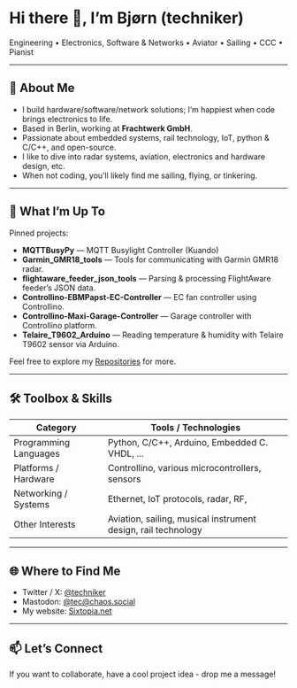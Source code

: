 # Hi there 👋, I’m Bjørn (techniker)

 Engineering • Electronics, Software & Networks • Aviator • Sailing • CCC • Pianist

---

## 🔧 About Me

- I build hardware/software/network solutions; I’m happiest when code brings electronics to life.  
- Based in Berlin, working at **Frachtwerk GmbH**.  
- Passionate about embedded systems, rail technology, IoT, python & C/C++, and open-source.  
- I like to dive into radar systems, aviation, electronics and hardware design, etc.  
- When not coding, you’ll likely find me sailing, flying, or tinkering.

---

## 🚀 What I’m Up To

Pinned projects:

- **MQTTBusyPy** — MQTT Busylight Controller (Kuando)
- **Garmin_GMR18_tools** — Tools for communicating with Garmin GMR18 radar.  
- **flightaware_feeder_json_tools** — Parsing & processing FlightAware feeder’s JSON data.  
- **Controllino-EBMPapst-EC-Controller** — EC fan controller using Controllino.  
- **Controllino-Maxi-Garage-Controller** — Garage controller with Controllino platform.  
- **Telaire_T9602_Arduino** — Reading temperature & humidity with Telaire T9602 sensor via Arduino.

Feel free to explore my [Repositories](https://github.com/techniker?tab=repositories) for more.

---

## 🛠️ Toolbox & Skills

| Category                | Tools / Technologies                          |
|-------------------------|------------------------------------------------|
| Programming Languages    | Python, C/C++, Arduino, Embedded C. VHDL, ...          |
| Platforms / Hardware     | Controllino, various microcontrollers, sensors |
| Networking / Systems     | Ethernet, IoT protocols, radar, RF,          |
| Other Interests          | Aviation, sailing, musical instrument design, rail technology  |

---

## 🌐 Where to Find Me

- Twitter / X: [@techniker](https://twitter.com/techniker)  
- Mastodon: [@tec@chaos.social](https://chaos.social/@tec)  
- My website: [Sixtopia.net](https://Sixtopia.net)

---

## 📫 Let’s Connect

If you want to collaborate, have a cool project idea - drop me a message!
